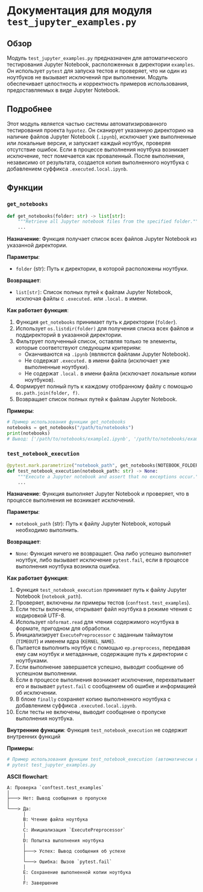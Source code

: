 # Документация для модуля `test_jupyter_examples.py`

## Обзор

Модуль `test_jupyter_examples.py` предназначен для автоматического тестирования Jupyter Notebook, расположенных в директории `examples`. Он использует `pytest` для запуска тестов и проверяет, что ни один из ноутбуков не вызывает исключений при выполнении. Модуль обеспечивает целостность и корректность примеров использования, предоставляемых в виде Jupyter Notebook.

## Подробнее

Этот модуль является частью системы автоматизированного тестирования проекта `hypotez`. Он сканирует указанную директорию на наличие файлов Jupyter Notebook (`.ipynb`), исключает уже выполненные или локальные версии, и запускает каждый ноутбук, проверяя отсутствие ошибок. Если в процессе выполнения ноутбука возникает исключение, тест помечается как проваленный. После выполнения, независимо от результата, создается копия выполненного ноутбука с добавлением суффикса `.executed.local.ipynb`.

## Функции

### `get_notebooks`

```python
def get_notebooks(folder: str) -> list[str]:
    """Retrieve all Jupyter notebook files from the specified folder."""
    ...
```

**Назначение**: Функция получает список всех файлов Jupyter Notebook из указанной директории.

**Параметры**:

-   `folder` (str): Путь к директории, в которой расположены ноутбуки.

**Возвращает**:

-   `list[str]`: Список полных путей к файлам Jupyter Notebook, исключая файлы с `.executed.` или `.local.` в имени.

**Как работает функция**:

1.  Функция `get_notebooks` принимает путь к директории (`folder`).
2.  Использует `os.listdir(folder)` для получения списка всех файлов и поддиректорий в указанной директории.
3.  Фильтрует полученный список, оставляя только те элементы, которые соответствуют следующим критериям:
    *   Оканчиваются на `.ipynb` (являются файлами Jupyter Notebook).
    *   Не содержат `.executed.` в имени файла (исключает уже выполненные ноутбуки).
    *   Не содержат `.local.` в имени файла (исключает локальные копии ноутбуков).
4.  Формирует полный путь к каждому отобранному файлу с помощью `os.path.join(folder, f)`.
5.  Возвращает список полных путей к файлам Jupyter Notebook.

**Примеры**:

```python
# Пример использования функции get_notebooks
notebooks = get_notebooks("/path/to/notebooks")
print(notebooks)
# Вывод: ['/path/to/notebooks/example1.ipynb', '/path/to/notebooks/example2.ipynb']
```

### `test_notebook_execution`

```python
@pytest.mark.parametrize("notebook_path", get_notebooks(NOTEBOOK_FOLDER))
def test_notebook_execution(notebook_path: str) -> None:
    """Execute a Jupyter notebook and assert that no exceptions occur."""
    ...
```

**Назначение**: Функция выполняет Jupyter Notebook и проверяет, что в процессе выполнения не возникает исключений.

**Параметры**:

-   `notebook_path` (str): Путь к файлу Jupyter Notebook, который необходимо выполнить.

**Возвращает**:

-   `None`: Функция ничего не возвращает. Она либо успешно выполняет ноутбук, либо вызывает исключение `pytest.fail`, если в процессе выполнения ноутбука возникла ошибка.

**Как работает функция**:

1.  Функция `test_notebook_execution` принимает путь к файлу Jupyter Notebook (`notebook_path`).
2.  Проверяет, включены ли примеры тестов (`conftest.test_examples`).
3.  Если тесты включены, открывает файл ноутбука в режиме чтения с кодировкой UTF-8.
4.  Использует `nbformat.read` для чтения содержимого ноутбука в формате, пригодном для обработки.
5.  Инициализирует `ExecutePreprocessor` с заданным таймаутом (`TIMEOUT`) и именем ядра (`KERNEL_NAME`).
6.  Пытается выполнить ноутбук с помощью `ep.preprocess`, передавая ему сам ноутбук и метаданные, содержащие путь к директории с ноутбуками.
7.  Если выполнение завершается успешно, выводит сообщение об успешном выполнении.
8.  Если в процессе выполнения возникает исключение, перехватывает его и вызывает `pytest.fail` с сообщением об ошибке и информацией об исключении.
9.  В блоке `finally` сохраняет копию выполненного ноутбука с добавлением суффикса `.executed.local.ipynb`.
10. Если тесты не включены, выводит сообщение о пропуске выполнения ноутбука.

**Внутренние функции**:
Функция `test_notebook_execution` не содержит внутренних функций

**Примеры**:

```python
# Пример использования функции test_notebook_execution (автоматически вызывается pytest)
# pytest test_jupyter_examples.py
```

**ASCII flowchart**:

```
A: Проверка `conftest.test_examples`
│
├───> Нет: Вывод сообщения о пропуске
│
└───> Да:
      │
      B: Чтение файла ноутбука
      │
      C: Инициализация `ExecutePreprocessor`
      │
      D: Попытка выполнения ноутбука
      │
      ├───> Успех: Вывод сообщения об успехе
      │
      └───> Ошибка: Вызов `pytest.fail`
      │
      E: Сохранение выполненной копии ноутбука
      │
      F: Завершение